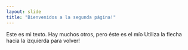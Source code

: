 ```yaml
---
layout: slide
title: "Bienvenidos a la segunda página!"
---
```

Este es mi texto. Hay muchos otros, pero éste es el mío
Utiliza la flecha hacia la izquierda para volver!
